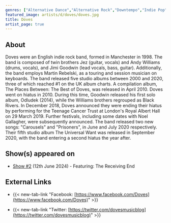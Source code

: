 ```yaml
---
genres: ["Alternative Dance","Alternative Rock","Downtempo","Indie Pop","Indie Rock","Trip Hop","Dream Pop","Post-Britpop"]
featured_image: artists/d/doves/doves.jpg
title: Doves
artist_page: true
---
```

## About

Doves were an English indie rock band, formed in Manchester in 1998. The band is composed of twin brothers Jez (guitar, vocals) and Andy Williams (drums, vocals), and Jimi Goodwin (lead vocals, bass, guitar). Additionally, the band employs Martin Rebelski, as a touring and session musician on keyboards. The band released five studio albums between 2000 and 2020, three of which reached #1 on the UK album charts. A compilation album, The Places Between: The Best of Doves, was released in April 2010.
Doves went on hiatus in 2010. During this time, Goodwin released his first solo album, Odludek (2014), while the Williams brothers regrouped as Black Rivers. In December 2018, Doves announced they were ending their hiatus by performing for the Teenage Cancer Trust at London's Royal Albert Hall on 29 March 2019. Further festivals, including some dates with Noel Gallagher, were subsequently announced. The band released two new songs: "Carousels" and "Prisoners", in June and July 2020 respectively. Their fifth studio album The Universal Want was released in September 2020, with the band entering a second hiatus the year after.



## Show(s) appeared on

- [Show #2](/shows/featuring-the-receiving-end/) (12th June 2024) - Featuring: The Receiving End

## External Links

- {{< new-tab-link "Facebook: [https://www.facebook.com/Doves](https://www.facebook.com/Doves)" >}}


- {{< new-tab-link "Twitter: [https://twitter.com/dovesmusicblog](https://twitter.com/dovesmusicblog)" >}}


